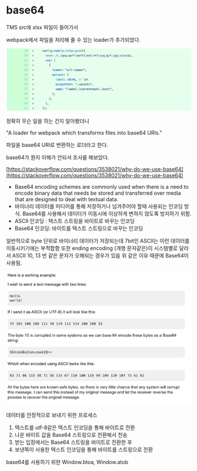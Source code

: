 # base64

TMS src에 xlsx 파일이 들어가서

webpack에서 파일을 처리해 줄 수 있는 loader가 추가되었다.

![url-loader](./url-loader.png)

정확히 무슨 일을 하는 건지 알아봤더니

"A loader for webpack which transforms files into base64 URIs."

파일을 base64 URI로 변환하는 로더라고 한다.

base64가 뭔지 이해가 안되서 조사를 해보았다.

[https://stackoverflow.com/questions/3538021/why-do-we-use-base64](https://stackoverflow.com/questions/3538021/why-do-we-use-base64)

- Base64 encoding schemes are commonly used when there is a need to encode binary data that needs be stored and transferred over media that are designed to deal with textual data.
- 바이너리 데이터를 미디어를 통해 저장하거나 넘겨주어야 할때 사용되는 인코딩 방식. Base64를 사용해서 데이터가 이동시에 이상하게 변하지 않도록 방지하기 위함.
- ASCII 인코딩 : 텍스트 스트링을 바이트로 바꾸는 인코딩
- Base64 인코딩: 바이트를 텍스트 스트링으로 바꾸는 인코딩

일반적으로 byte 단위로 바이너리 데이터가 저장되는데 7bit인 ASCII는 이런 데이터를 이동시키기에는 부적합함
또한 ending encoding (개행 문자같은)이 시스템별로 달라서 ASCII 10, 13 번 같은 문자가 오해되는 경우가 있음
위 같은 이유 때문에 Base64이 사용됨.

![example.png](./example.png)

데이터를 안정적으로 보내기 위한 프로세스

1. 텍스트를 utf-8같은 텍스트 인코딩을 통해 바이트로 전환
2. 나온 바이트 값을 Base64 스트링으로 전환해서 전송
3. 받는 입장에서는 Base64 스트링을 바이트로 전환한 후
4. 보낸쪽이 사용한 텍스트 인코딩을 통해 바이트를 스트링으로 전환

base64를 사용하기 위한 Window.btoa, Window.atob
